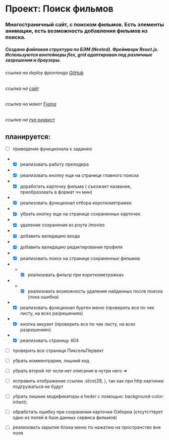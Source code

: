 # Проект: Поиск фильмов

### Многостраничный сайт, с поиском фильмов. Есть элементы анимации, есть возможность добавления фильмов из поиска.

##### Создана файловая структура по БЭМ (Nested). Фреймворк React.js. Используются контейнеры flex, grid адаптирован под различные зазрешения и браузеры.

###### ссылка на deploy фронтенда [GitHub]( https://michelkukresh.github.io/movies-explorer-frontend/)

###### ссылка на [сайт](https://kukreshma.moviesexplorer.nomorepartiesxyz.ru)

###### ссылка на макет [Figma](https://www.figma.com/file/Ty5BCeoGGS7WWawFwQL6rz/Diploma-(Copy)?node-id=891%3A3857)

###### ссылка на [пул реквест]() 

## планируется: 
- [ ] приведение функционала к заданию
- - [x] реализовать работу прелодера 
- - [x] реализовать кнопку еще на странице главного поиска
- - [x] доработать карточку фильма ( съезжает название, преобразовать в формат чч мин)
- - [x] реализовать функционал отбора короткометражек
- - [x] убрать кнопку еще на странице сохраненных карточек
- - [x] удаление сохранения из роута /movies
- - [x] добавить валидацию входа
- - [x] добавить валидацию редактирования профиля
- - [x] реализовать поиск на странице сохраненных фильмов
- - - [x] реализовать фильтр при короткометражках
- - - [x] реализовать возможность удаления найденных после поиска (пока ошибка)
- - [x] реализовать функционал бурген меню (проверить все по чек листу, на всех разрешениях)
- - [x] кнопка аккуант (проверить все по чек листу, на всех разрешениях)
- - [x] реализовать страницу 404
- [ ] проверить все страници ПиксельПервект
- [ ] убрать комментрарии, лишний код
- [ ] убрать второй тег если нет описания в нутри него <ErrorNotFoun></ErrorNotFoun> => <ErrorNotFoun/>
- [ ] исправить отображение ссылки .slice(28, ), так как при http картинки подгружаться не будут
- [ ] убрать лишние модификаторы в heder с помощью: background-color: inherit;
- [ ] обработать ошибку при сохранении карточки Озборна (отсутсттвует одно из полей в базе данных сервиса фильмов)
- [ ] реализовать зарытие блока меню по нажатию на пространство вне поля

